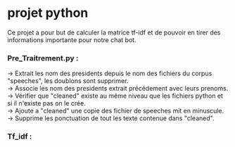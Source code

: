# projet python
Ce projet a pour but de calculer la matrice tf-idf et de pouvoir en tirer des informations importante pour notre chat bot.

### Pre_Traitrement.py : 
->  Extrait les nom des presidents depuis le nom des fichiers du corpus "speeches", les doublons sont supprimer.   
->  Associe les nom des presidents extrait précédement avec leurs prenoms.  
->  Vérifier que "cleaned" existe au même niveau que les fichiers python et si il n'existe pas on le crée.    
->  Ajoute a "cleaned" une copie des fichier de speeches mit en minuscule.    
->  Supprime les ponctuation de tout les texte contenue dans "cleaned".       
  
### Tf_idf : 


